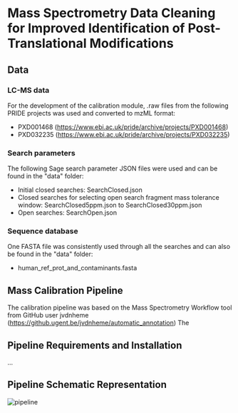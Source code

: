 # Mass Spectrometry Data Cleaning for Improved Identification of Post-Translational Modifications
## Data
### LC-MS data
For the development of the calibration module, .raw files from the following PRIDE projects was used and converted to mzML format:
- PXD001468 (https://www.ebi.ac.uk/pride/archive/projects/PXD001468)
- PXD032235 (https://www.ebi.ac.uk/pride/archive/projects/PXD032235)

### Search parameters
The following Sage search parameter JSON files were used and can be found in the "data" folder:
- Initial closed searches: SearchClosed.json
- Closed searches for selecting open search fragment mass tolerance window: SearchClosed5ppm.json to SearchClosed30ppm.json
- Open searches: SearchOpen.json

### Sequence database
One FASTA file was consistently used through all the searches and can also be found in the "data" folder:
- human_ref_prot_and_contaminants.fasta

## Mass Calibration Pipeline
The calibration pipeline was based on the Mass Spectrometry Workflow tool from GitHub user jvdnheme (https://github.ugent.be/jvdnheme/automatic_annotation)
The

## Pipeline Requirements and Installation
...
## Pipeline Schematic Representation
![pipeline](https://github.com/NathanMRX2404/Thesis_BiomedicalSciences_MarckxNathan/assets/119006891/7553eb76-0b04-4767-bf4f-028d807a217d)
